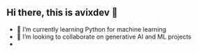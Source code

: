 ## Hi there, this is avixdev 👋

- 🌱 I’m currently learning Python for machine learning
- 👯 I’m looking to collaborate on generative AI and ML projects
- 
